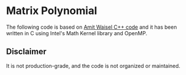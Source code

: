 # Matrix Polynomial
The following code is based on [Amit Waisel C++ code](https://github.com/amitwaisel/matrix-polynomial-public) and it has been written in C using Intel's Math Kernel library and OpenMP.
## Disclaimer 
It is not production-grade, and the code is not organized or maintained. 
